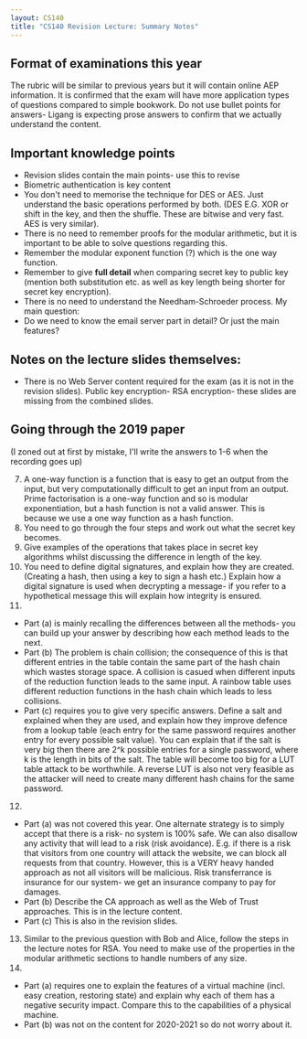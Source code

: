 ```yaml
---
layout: CS140
title: "CS140 Revision Lecture: Summary Notes"
--- 
```


## Format of examinations this year
The rubric will be similar to previous years but it will contain online AEP information. It is confirmed that the exam will have more application types of questions compared to simple bookwork. Do not use bullet points for answers- Ligang is expecting prose answers to confirm that we actually understand the content.

## Important knowledge points
- Revision slides contain the main points- use this to revise
- Biometric authentication is key content
- You don't need to memorise the technique for DES or AES. Just understand the basic operations performed by both. (DES E.G. XOR or shift in the key, and then the shuffle. These are bitwise and very fast. AES is very similar).
- There is no need to remember proofs for the modular arithmetic, but it is important to be able to solve questions regarding this.
- Remember the modular exponent function (?) which is the one way function.
- Remember to give **full detail** when comparing secret key to public key (mention both substitution etc. as well as key length being shorter for secret key encryption).
- There is no need to understand the Needham-Schroeder process.
My main question:
- Do we need to know the email server part in detail? Or just the main features?

## Notes on the lecture slides themselves:
- There is no Web Server content required for the exam (as it is not in the revision slides).
Public key encryption- RSA encryption- these slides are missing from the combined slides.

## Going through the 2019 paper

(I zoned out at first by mistake, I'll write the answers to 1-6 when the recording goes up)

7. A one-way function is a function that is easy to get an output from the input, but very computationally difficult to get an input from an output. Prime factorisation is a one-way function and so is modular exponentiation, but a hash function is not a valid answer. This is because we use a one way function as a hash function.
8. You need to go through the four steps and work out what the secret key becomes.
9. Give examples of the operations that takes place in secret key algorithms whilst discussing the difference in length of the key.
10. You need to define digital signatures, and explain how they are created. (Creating a hash, then using a key to sign a hash etc.) Explain how a digital signature is used when decrypting a message- if you refer to a hypothetical message this will explain how integrity is ensured.
11. 
  - Part (a) is mainly recalling the differences between all the methods- you can build up your answer by describing how each method leads to the next. 
  - Part (b) The problem is chain collision; the consequence of this is that different entries in the table contain the same part of the hash chain which wastes storage space. A collision is casued when different inputs of the reduction function leads to the same input. A rainbow table uses different reduction functions in the hash chain which leads to less collisions. 
  - Part (c) requires you to give very specific answers. Define a salt and explained when they are used, and explain how they improve defence from a lookup table (each entry for the same password requires another entry for every possible salt value). You can explain that if the salt is very big then there are 2^k possible entries for a single password, where k is the length in bits of the salt. The table will become too big for a LUT table attack to be worthwhile. A reverse LUT is also not very feasible as the attacker will need to create many different hash chains for the same password. 
12. 
  - Part (a) was not covered this year. One alternate strategy is to simply accept that there is a risk- no system is 100% safe. We can also disallow any activity that will lead to a risk (risk avoidance). E.g. if there is a risk that visitors from one country will attack the website, we can block all requests from that country. However, this is a VERY heavy handed approach as not all visitors will be malicious. Risk transferrance is insurance for our system- we get an insurance company to pay for damages. 
  - Part (b) Describe the CA approach as well as the Web of Trust approaches. This is in the lecture content. 
  - Part (c) This is also in the revision slides.
13. Similar to the previous question with Bob and Alice, follow the steps in the lecture notes for RSA. You need to make use of the properties in the modular arithmetic sections to handle numbers of any size.
14. 
  - Part (a) requires one to explain the features of a virtual machine (incl. easy creation, restoring state) and explain why each of them has a negative security impact. Compare this to the capabilities of a physical machine.
  - Part (b) was not on the content for 2020-2021 so do not worry about it.
